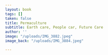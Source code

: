 ```yaml
---
layout: book
tags: []
taken: false
title: Permaculture
subtitle: Earth care, People car, Future Care
author: ''
image: "/uploads/IMG_3882.jpeg"
image_back: "/uploads/IMG_3884.jpeg"

---
```

